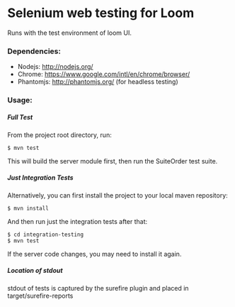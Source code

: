 # Selenium web testing for Loom

Runs with the test environment of loom UI.

### Dependencies:
   * Nodejs: http://nodejs.org/
   * Chrome: https://www.google.com/intl/en/chrome/browser/
   * Phantomjs: http://phantomjs.org/ (for headless testing)

### Usage:
##### Full Test
From the project root directory, run:

```
$ mvn test
```

This will build the server module first, then run the SuiteOrder test suite.

##### Just Integration Tests
Alternatively, you can first install the project to your local maven repository:

```
$ mvn install
```

And then run just the integration tests after that:

```
$ cd integration-testing
$ mvn test
```

If the server code changes, you may need to install it again.

##### Location of stdout
stdout of tests is captured by the surefire plugin and placed in target/surefire-reports
